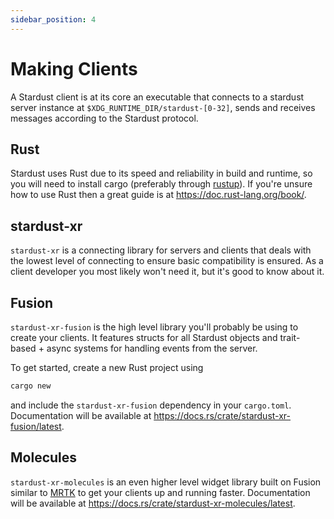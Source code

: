 ```yaml
---
sidebar_position: 4
---
```


# Making Clients

A Stardust client is at its core an executable that connects to a stardust server instance at `$XDG_RUNTIME_DIR/stardust-[0-32]`, sends and receives messages according to the Stardust protocol.

## Rust

Stardust uses Rust due to its speed and reliability in build and runtime, so you will need to install cargo (preferably through [rustup](https://rustup.rs/)). If you're unsure how to use Rust then a great guide is at https://doc.rust-lang.org/book/.

## stardust-xr

`stardust-xr` is a connecting library for servers and clients that deals with the lowest level of connecting to ensure basic compatibility is ensured. As a client developer you most likely won't need it, but it's good to know about it.

## Fusion

`stardust-xr-fusion` is the high level library you'll probably be using to create your clients. It features structs for all Stardust objects and trait-based + async systems for handling events from the server.

To get started, create a new Rust project using
```bash
cargo new
```
and include the `stardust-xr-fusion` dependency in your `cargo.toml`. Documentation will be available at https://docs.rs/crate/stardust-xr-fusion/latest.

## Molecules

`stardust-xr-molecules` is an even higher level widget library built on Fusion similar to [MRTK](https://github.com/microsoft/MixedRealityToolkit-Unity) to get your clients up and running faster. Documentation will be available at https://docs.rs/crate/stardust-xr-molecules/latest.
